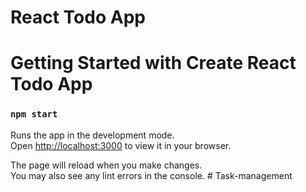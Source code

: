 # React Todo App
# Getting Started with Create React Todo App
 
 
### `npm start`

Runs the app in the development mode.\
Open [http://localhost:3000](http://localhost:3000) to view it in your browser.

The page will reload when you make changes.\
You may also see any lint errors in the console.
#   T a s k - m a n a g e m e n t  
 